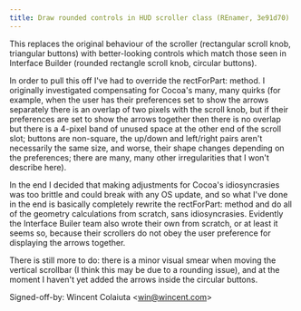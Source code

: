 ```yaml
---
title: Draw rounded controls in HUD scroller class (REnamer, 3e91d70)
---
```


This replaces the original behaviour of the scroller (rectangular scroll knob, triangular buttons) with better-looking controls which match those seen in Interface Builder (rounded rectangle scroll knob, circular buttons).

In order to pull this off I've had to override the rectForPart: method. I originally investigated compensating for Cocoa's many, many quirks (for example, when the user has their preferences set to show the arrows separately there is an overlap of two pixels with the scroll knob, but if their preferences are set to show the arrows together then there is no overlap but there is a 4-pixel band of unused space at the other end of the scroll slot; buttons are non-square, the up/down and left/right pairs aren't necessarily the same size, and worse, their shape changes depending on the preferences; there are many, many other irregularities that I won't describe here).

In the end I decided that making adjustments for Cocoa's idiosyncrasies was too brittle and could break with any OS update, and so what I've done in the end is basically completely rewrite the rectForPart: method and do all of the geometry calculations from scratch, sans idiosyncrasies. Evidently the Interface Builer team also wrote their own from scratch, or at least it seems so, because their scrollers do not obey the user preference for displaying the arrows together.

There is still more to do: there is a minor visual smear when moving the vertical scrollbar (I think this may be due to a rounding issue), and at the moment I haven't yet added the arrows inside the circular buttons.

Signed-off-by: Wincent Colaiuta &lt;win@wincent.com&gt;
